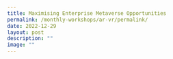 ```yaml
---
title: Maximising Enterprise Metaverse Opportunities
permalink: /monthly-workshops/ar-vr/permalink/
date: 2022-12-29
layout: post
description: ""
image: ""
---
```

